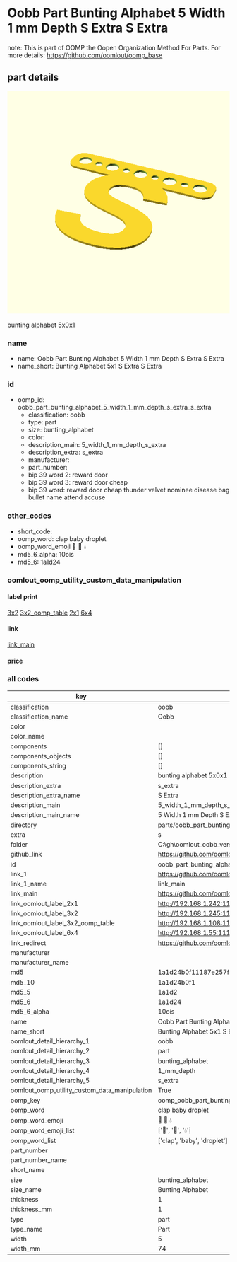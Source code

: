 # Oobb Part Bunting Alphabet 5 Width 1 mm Depth S Extra S Extra  

note: This is part of OOMP the Oopen Organization Method For Parts. For more details: https://github.com/oomlout/oomp_base

##  part details
  

[![](3dpr.png)](3dpr.png)

bunting alphabet 5x0x1



### name
* name: Oobb Part Bunting Alphabet 5 Width 1 mm Depth S Extra S Extra
* name_short: Bunting Alphabet 5x1 S Extra S Extra
### id
* oomp_id: oobb_part_bunting_alphabet_5_width_1_mm_depth_s_extra_s_extra
  * classification: oobb
  * type: part
  * size: bunting_alphabet
  * color: 
  * description_main: 5_width_1_mm_depth_s_extra
  * description_extra: s_extra
  * manufacturer: 
  * part_number: 
  * bip 39 word 2: reward door
  * bip 39 word 3: reward door cheap
  * bip 39 word: reward door cheap thunder velvet nominee disease bag bullet name attend accuse

### other_codes
* short_code: 
* oomp_word: clap baby droplet
* oomp_word_emoji :clap: :baby: :droplet:
* md5_6_alpha: 10ois
* md5_6: 1a1d24






### oomlout_oomp_utility_custom_data_manipulation
#### label print
[3x2](http://192.168.1.245:1112/?label=oomp%2010ois)
[3x2_oomp_table](http://192.168.1.108:1112/?label=oomp%2010ois)
[2x1](http://192.168.1.242:1112/?label=oomp%2010ois)
[6x4](http://192.168.1.55:1112/?label=oomp%2010ois)    

#### link

[link_main](https://github.com/oomlout/oomlout_oobb_version_4_generated_parts/tree/main/navigation_oomp/oobb/part/bunting_alphabet/5_width_1_mm_depth_s_extra/s_extra/part)                              

#### price







### all codes 
| key | value |  
| --- | --- |  
| classification | oobb |  
| classification_name | Oobb |  
| color |  |  
| color_name |  |  
| components | [] |  
| components_objects | [] |  
| components_string | [] |  
| description | bunting alphabet 5x0x1 |  
| description_extra | s_extra |  
| description_extra_name | S Extra |  
| description_main | 5_width_1_mm_depth_s_extra |  
| description_main_name | 5 Width 1 mm Depth S Extra |  
| directory | parts/oobb_part_bunting_alphabet_5_width_1_mm_depth_s_extra_s_extra |  
| extra | s |  
| folder | C:\gh\oomlout_oobb_version_4_generated_parts\parts\oobb_part_bunting_alphabet_5_width_1_mm_depth_s_extra_s_extra |  
| github_link | https://github.com/oomlout/oomlout_oomp_part_src/tree/main/parts/oobb_part_bunting_alphabet_5_width_1_mm_depth_s_extra_s_extra |  
| id | oobb_part_bunting_alphabet_5_width_1_mm_depth_s_extra_s_extra |  
| link_1 | https://github.com/oomlout/oomlout_oobb_version_4_generated_parts/tree/main/navigation_oomp/oobb/part/bunting_alphabet/5_width_1_mm_depth_s_extra/s_extra/part |  
| link_1_name | link_main |  
| link_main | https://github.com/oomlout/oomlout_oobb_version_4_generated_parts/tree/main/navigation_oomp/oobb/part/bunting_alphabet/5_width_1_mm_depth_s_extra/s_extra/part |  
| link_oomlout_label_2x1 | http://192.168.1.242:1112/?label=oomp%2010ois |  
| link_oomlout_label_3x2 | http://192.168.1.245:1112/?label=oomp%2010ois |  
| link_oomlout_label_3x2_oomp_table | http://192.168.1.108:1112/?label=oomp%2010ois |  
| link_oomlout_label_6x4 | http://192.168.1.55:1112/?label=oomp%2010ois |  
| link_redirect | https://github.com/oomlout/oomlout_oobb_version_4_generated_parts/tree/main/parts/oobb_bunting_alphabet_05_01_ex_s |  
| manufacturer |  |  
| manufacturer_name |  |  
| md5 | 1a1d24b0f11187e257f90e184dd05dc5 |  
| md5_10 | 1a1d24b0f1 |  
| md5_5 | 1a1d2 |  
| md5_6 | 1a1d24 |  
| md5_6_alpha | 10ois |  
| name | Oobb Part Bunting Alphabet 5 Width 1 mm Depth S Extra S Extra |  
| name_short | Bunting Alphabet 5x1 S Extra S Extra |  
| oomlout_detail_hierarchy_1 | oobb |  
| oomlout_detail_hierarchy_2 | part |  
| oomlout_detail_hierarchy_3 | bunting_alphabet |  
| oomlout_detail_hierarchy_4 | 1_mm_depth |  
| oomlout_detail_hierarchy_5 | s_extra |  
| oomlout_oomp_utility_custom_data_manipulation | True |  
| oomp_key | oomp_oobb_part_bunting_alphabet_5_width_1_mm_depth_s_extra_s_extra |  
| oomp_word | clap baby droplet |  
| oomp_word_emoji | :clap: :baby: :droplet: |  
| oomp_word_emoji_list | [':clap:', ':baby:', ':droplet:'] |  
| oomp_word_list | ['clap', 'baby', 'droplet'] |  
| part_number |  |  
| part_number_name |  |  
| short_name |  |  
| size | bunting_alphabet |  
| size_name | Bunting Alphabet |  
| thickness | 1 |  
| thickness_mm | 1 |  
| type | part |  
| type_name | Part |  
| width | 5 |  
| width_mm | 74 |  
